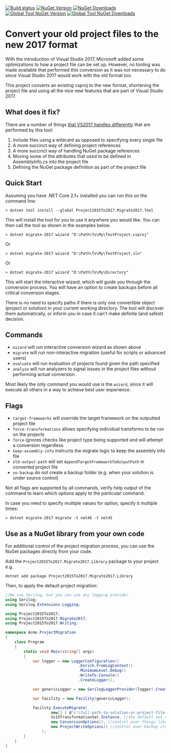 [![Build status](https://ci.appveyor.com/api/projects/status/bpo5n2yehpqrxbc4?svg=true)](https://ci.appveyor.com/project/hvanbakel/csprojtovs2017)
[![NuGet Version](https://img.shields.io/nuget/v/Project2015To2017.svg?label=Nupkg%20Version)](https://www.nuget.org/packages/Project2015To2017)
[![NuGet Downloads](https://img.shields.io/nuget/dt/Project2015To2017.svg?label=Nupkg%20Downloads)](https://www.nuget.org/packages/Project2015To2017)
[![Global Tool NuGet Version](https://img.shields.io/nuget/v/Project2015To2017.Migrate2017.Tool.svg?label=Global%20Tool%20Version)](https://www.nuget.org/packages/Project2015To2017.Migrate2017.Tool)
[![Global Tool NuGet Downloads](https://img.shields.io/nuget/dt/Project2015To2017.Migrate2017.Tool.svg?label=Global%20Tool%20Downloads)](https://www.nuget.org/packages/Project2015To2017.Migrate2017.Tool)

# Convert your old project files to the new 2017 format
With the introduction of Visual Studio 2017, Microsoft added some optimizations to how a project file can be set up. However, no tooling was made available that performed this conversion as it was not necessary to do since Visual Studio 2017 would work with the old format too.

This project converts an existing csproj to the new format, shortening the project file and using all the nice new features that are part of Visual Studio 2017.

## What does it fix?
There are a number of things [that VS2017 handles differently](http://www.natemcmaster.com/blog/2017/03/09/vs2015-to-vs2017-upgrade/) that are performed by this tool:
1. Include files using a wildcard as opposed to specifying every single file
2. A more succinct way of defining project references
3. A more succinct way of handling NuGet package references
4. Moving some of the attributes that used to be defined in AssemblyInfo.cs into the project file
5. Defining the NuGet package definition as part of the project file

## Quick Start
Assuming you have .NET Core 2.1+ installed you can run this on the command line:
```
> dotnet tool install --global Project2015To2017.Migrate2017.Tool
```

This will install the tool for you to use it anywhere you would like. You can then call the tool as shown in the examples below.

```
> dotnet migrate-2017 wizard "D:\Path\To\My\TestProject.csproj"
```

Or

```
> dotnet migrate-2017 wizard "D:\Path\To\My\TestProject.sln"
```

Or

```
> dotnet migrate-2017 wizard "D:\Path\To\My\Directory"
```

This will start the interactive wizard, which will guide you through the conversion process.
You will have an option to create backups before all critical conversion stages.

There is no need to specify paths if there is only one convertible object (project or solution) in your current working directory.
The tool will discover them automatically, or inform you in case it can't make definite (and safest) decision.

## Commands
* `wizard` will run interactive conversion wizard as shown above
* `migrate` will run non-interactive migration (useful for scripts or advanced users)
* `evaluate` will run evaluation of projects found given the path specified
* `analyze` will run analyzers to signal issues in the project files without performing actual conversion

Most likely the only command you would use is the `wizard`, since it will execute all others in a way to achieve best user experience.

## Flags
* `target-frameworks` will override the target framework on the outputted project file
* `force-transformations` allows specifying individual transforms to be run on the projects
* `force` ignores checks like project type being supported and will attempt a conversion regardless
* `keep-assembly-info` instructs the migrate logic to keep the assembly info file
* `old-output-path` will set `AppendTargetFrameworkToOutputPath` in converted project file
* `no-backup` do not create a backup folder (e.g. when your solution is under source control)

Not all flags are supported by all commands, verify help output of the command to learn which options apply to the particular command.

In case you need to specify multiple values for option, specify it multiple times:

```
> dotnet migrate-2017 migrate -t net40 -t net45
```

## Use as a NuGet library from your own code

For additional control of the project migration process, you can use the NuGet packages directly from your code.

Add the `Project2015To2017.Migrate2017.Library` package to your project e.g.

```
dotnet add package Project2015To2017.Migrate2017.Library
```

Then, to apply the default project migration:

```c#
//We use Serilog, but you can use any logging provider
using Serilog;
using Serilog.Extensions.Logging;

using Project2015To2017;
using Project2015To2017.Migrate2017;
using Project2015To2017.Writing;

namespace Acme.ProjectMigration
{
    class Program
    {
        static void Main(string[] args)
        {
            var logger = new LoggerConfiguration()
                                .Enrich.FromLogContext()
                                .MinimumLevel.Debug()
                                .WriteTo.Console()
                                .CreateLogger();

            var genericLogger = new SerilogLoggerProvider(logger).CreateLogger(nameof(Serilog));

            var facility = new Facility(genericLogger);

            facility.ExecuteMigrate(
                    new[] { @"c:\full-path-to-solution-or-project-file.sln" },
                    Vs15TransformationSet.Instance, //the default set of project file transformations
                    new ConversionOptions(), //control over things like target framework and AssemblyInfo treatment
                    new ProjectWriteOptions() //control over backup creation and custom source control logic
                );
        }
    }
}
```
